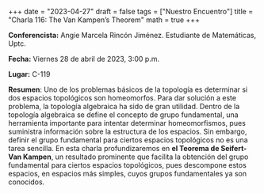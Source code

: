 +++
date  = "2023-04-27"
draft = false
tags  = ["Nuestro Encuentro"]
title = "Charla 116: The Van Kampen’s Theorem"
math  = true
+++


**Conferencista:**  Angie Marcela Rincón Jiménez. Estudiante de Matemáticas, Uptc.

**Fecha:** Viernes 28 de abril de 2023, 3:00 p.m.

**Lugar:** C-119

**Resumen**: Uno de los problemas básicos de la topología es determinar si dos espacios topológicos son homeomorfos. Para dar solución a este problema, la topología algebraica ha sido de gran utilidad. Dentro de la topología algebraica se define el concepto de grupo fundamental, una herramienta  importante para intentar determinar homeomorfismos, pues suministra información sobre la estructura de los espacios. Sin embargo, definir el grupo fundamental para ciertos espacios topológicos no es una tarea sencilla. En esta charla profundizaremos en **el Teorema de Seifert-Van Kampen**, un resultado prominente que facilita la obtención del grupo fundamental para ciertos espacios topológicos, pues descompone estos espacios, en espacios más simples, cuyos grupos fundamentales ya son conocidos.
